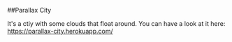 ##Parallax City

It's a ctiy with some clouds that float around. You can have a look at it here: https://parallax-city.herokuapp.com/